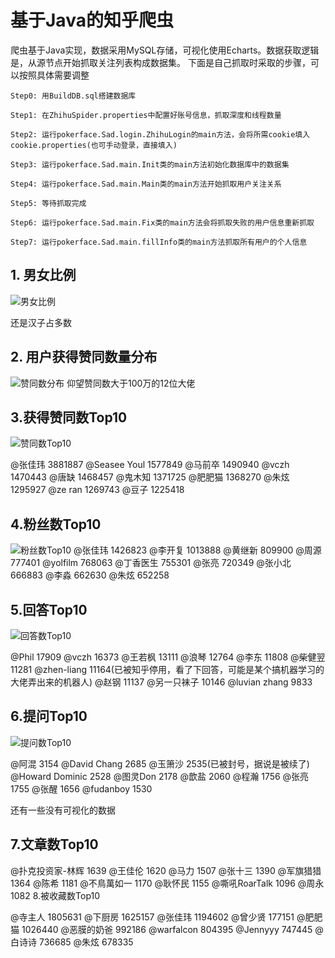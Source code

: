 
# 基于Java的知乎爬虫


爬虫基于Java实现，数据采用MySQL存储，可视化使用Echarts。数据获取逻辑是，从源节点开始抓取关注列表构成数据集。
下面是自己抓取时采取的步骤，可以按照具体需要调整

    Step0: 用BuildDB.sql搭建数据库
    
    Step1: 在ZhihuSpider.properties中配置好账号信息，抓取深度和线程数量
    
    Step2: 运行pokerface.Sad.login.ZhihuLogin的main方法，会将所需cookie填入cookie.properties(也可手动登录，直接填入)
    
    Step3: 运行pokerface.Sad.main.Init类的main方法初始化数据库中的数据集
    
    Step4: 运行pokerface.Sad.main.Main类的main方法开始抓取用户关注关系
    
    Step5: 等待抓取完成
    
    Step6: 运行pokerface.Sad.main.Fix类的main方法会将抓取失败的用户信息重新抓取
    
    Step7: 运行pokerface.Sad.main.fillInfo类的main方法抓取所有用户的个人信息


## 1. 男女比例
![男女比例][1]

还是汉子占多数
## 2. 用户获得赞同数量分布


![赞同数分布][2]
仰望赞同数大于100万的12位大佬
## 3.获得赞同数Top10
![赞同数Top10][3]

@张佳玮  3881887
@Seasee Youl  1577849
@马前卒  1490940
@vczh  1470443
@唐缺  1468457
@鬼木知  1371725
@肥肥猫  1368270
@朱炫  1295927
@ze ran  1269743
@豆子  1225418
## 4.粉丝数Top10

![粉丝数Top10][4]
@张佳玮  1426823
@李开复 1013888
@黄继新  809900
@周源  777401
@yolfilm  768063
@丁香医生  755301
@张亮  720349
@张小北  666883
@李淼  662630
@朱炫  652258
## 5.回答Top10

![回答数Top10][5]

@Phil  17909
@vczh  16373
@王若枫  13111
@浪琴  12764
@李东  11808
@柴健翌  11281
@zhen-liang 11164(已被知乎停用，看了下回答，可能是某个搞机器学习的大佬弄出来的机器人)
@赵钢  11137
@另一只袜子  10146
@luvian zhang  9833
## 6.提问Top10
![提问数Top10][6]

@阿混  3154
@David Chang  2685
@玉箫沙  2535(已被封号，据说是被续了)
@Howard Dominic  2528
@图灵Don  2178
@歆盐  2060
@程瀚  1756
@张亮  1755
@张醒  1656
@fudanboy  1530


还有一些没有可视化的数据
## 7.文章数Top10

@扑克投资家-林辉  1639
@王佳伦  1620
@马力  1507
@张十三  1390
@军旗猎猎  1364
@陈希  1181
@不鳥萬如一  1170
@耿怀民  1155
@嘶吼RoarTalk  1096
@周永   1082
8.被收藏数Top10

@寺主人  1805631
@下厨房  1625157
@张佳玮  1194602
@曾少贤  177151
@肥肥猫  1026440
@恶膜的奶爸  992186
@warfalcon  804395
@Jennyyy  747445
@白诗诗  736685
@朱炫  678335


  [1]: https://raw.githubusercontent.com/pokerfaceSad/ZhihuSpider/master/Pic/%E7%94%B7%E5%A5%B3%E6%AF%94%E4%BE%8B.png
  [2]: https://raw.githubusercontent.com/pokerfaceSad/ZhihuSpider/master/Pic/%E8%8E%B7%E5%BE%97%E8%B5%9E%E5%90%8C%E6%95%B0%E9%87%8F%E5%88%86%E5%B8%83.png
  [3]: https://raw.githubusercontent.com/pokerfaceSad/ZhihuSpider/master/Pic/%E8%B5%9E%E5%90%8C%E6%95%B0Top10.png
  [4]: https://raw.githubusercontent.com/pokerfaceSad/ZhihuSpider/master/Pic/%E7%B2%89%E4%B8%9D%E6%95%B0Top10.png
  [5]: https://raw.githubusercontent.com/pokerfaceSad/ZhihuSpider/master/Pic/%E5%9B%9E%E7%AD%94%E6%95%B0Top10.png
  [6]: https://raw.githubusercontent.com/pokerfaceSad/ZhihuSpider/master/Pic/%E6%8F%90%E9%97%AE%E6%95%B0Top10.png
